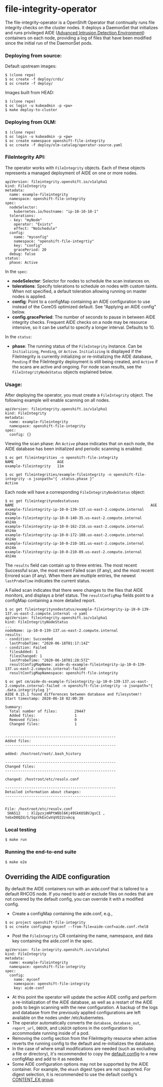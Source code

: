 # file-integrity-operator
The file-integrity-operator is a OpenShift Operator that continually runs file integrity checks on the cluster nodes. It deploys a DaemonSet that initializes and runs privileged AIDE ([Advanced Intrusion Detection Environment](https://aide.github.io)) containers on each node, providing a log of files that have been modified since the initial run of the DaemonSet pods.

### Deploying from source:
Default upstream images:
```
$ (clone repo)
$ oc create -f deploy/crds/
$ oc create -f deploy/
```

Images built from HEAD:
```
$ (clone repo)
$ oc login -u kubeadmin -p <pw>
$ make deploy-to-cluster
```

### Deploying from OLM:
```
$ (clone repo)
$ oc login -u kubeadmin -p <pw>
$ oc create namespace openshift-file-integrity
$ oc create -f deploy/olm-catalog/operator-source.yaml
```

### FileIntegrity API:

The operator works with `FileIntegrity` objects. Each of these objects represents a managed deployment of AIDE on one or more nodes.

```
apiVersion: fileintegrity.openshift.io/v1alpha1
kind: FileIntegrity
metadata:
  name: example-fileintegrity
  namespace: openshift-file-integrity
spec:
  nodeSelector:
    kubernetes.io/hostname: "ip-10-10-10-1"
  tolerations:
  - key: "myNode"
    operator: "Exists"
    effect: "NoSchedule"
  config:
    name: "myconfig"
    namespace: "openshift-file-integrtiy"
    key: "config"
    gracePeriod: 20
  debug: false
status:
  phase: Active
```
In the `spec`:
* **nodeSelector**: Selector for nodes to schedule the scan instances on.
* **tolerations**: Specify tolerations to schedule on nodes with custom taints. When not specified, a default toleration allowing running on master nodes is applied.
* **config**: Point to a configMap containing an AIDE configuration to use instead of the CoreOS optimized default. See "Applying an AIDE config" below.
* **config.gracePeriod**: The number of seconds to pause in between AIDE integrity checks. Frequent AIDE checks on a node may be resource intensive, so it can be useful to specify a longer interval. Defaults to 10.

In the `status`:
* **phase**: The running status of the `FileIntegrity` instance. Can be `Initializing`, `Pending`, or `Active`. `Initializing` is displayed if the FileIntegrity is currently initializing or re-initializing the AIDE database, `Pending` if the FileIntegrity deployment is still being created, and `Active` if the scans are active and ongoing. For node scan results, see the `FileIntegrityNodeStatus` objects explained below.

### Usage:

After deploying the operator, you must create a `FileIntegrity` object. The following example will enable scanning on all nodes.
```
apiVersion: fileintegrity.openshift.io/v1alpha1
kind: FileIntegrity
metadata:
  name: example-fileintegrity
  namespace: openshift-file-integrity
spec:
  config: {}
```

Viewing the scan phase: An `Active` phase indicates that on each node, the AIDE database has been initialized and periodic scanning is enabled:
```
$ oc get fileintegrities -n openshift-file-integrity
NAME                    AGE
example-fileintegrity   11m

$ oc get fileintegrities/example-fileintegrity -n openshift-file-integrity -o jsonpath="{ .status.phase }"
Active
```

Each node will have a corresponding `FileIntegrityNodeStatus` object:
```
$ oc get fileintegritynodestatuses
NAME                                                               AGE
example-fileintegrity-ip-10-0-139-137.us-east-2.compute.internal   4h24m
example-fileintegrity-ip-10-0-140-35.us-east-2.compute.internal    4h24m
example-fileintegrity-ip-10-0-162-216.us-east-2.compute.internal   4h24m
example-fileintegrity-ip-10-0-172-188.us-east-2.compute.internal   4h24m
example-fileintegrity-ip-10-0-210-181.us-east-2.compute.internal   4h24m
example-fileintegrity-ip-10-0-210-89.us-east-2.compute.internal    4h24m
```

The `results` field can contain up to three entries. The most recent Successful scan, the most recent Failed scan (if any), and the most recent Errored scan (if any). When there are multiple entries, the newest `lastProbeTime` indicates the current status.

A Failed scan indicates that there were changes to the files that AIDE monitors, and displays a brief status. The `resultConfigMap` fields point to a configMap containing a more detailed report.
```
$ oc get fileintegritynodestatus/example-fileintegrity-ip-10-0-139-137.us-east-2.compute.internal -o yaml
apiVersion: fileintegrity.openshift.io/v1alpha1
kind: FileIntegrityNodeStatus
...
nodeName: ip-10-0-139-137.us-east-2.compute.internal
results:
- condition: Succeeded
  lastProbeTime: "2020-06-18T01:17:14Z"
- condition: Failed
  filesAdded: 1
  filesChanged: 1
  lastProbeTime: "2020-06-18T01:28:57Z"
  resultConfigMapName: aide-ds-example-fileintegrity-ip-10-0-139-137.us-east-2.compute.internal-failed
  resultConfigMapNamespace: openshift-file-integrity

$ oc get cm/aide-ds-example-fileintegrity-ip-10-0-139-137.us-east-2.compute.internal-failed -n openshift-file-integrity -o jsonpath="{ .data.integritylog }"
AIDE 0.15.1 found differences between database and filesystem!!
Start timestamp: 2020-06-18 02:00:39

Summary:
  Total number of files:        29447
  Added files:                  1
  Removed files:                0
  Changed files:                1


---------------------------------------------------
Added files:
---------------------------------------------------

added: /hostroot/root/.bash_history

---------------------------------------------------
Changed files:
---------------------------------------------------

changed: /hostroot/etc/resolv.conf

---------------------------------------------------
Detailed information about changes:
---------------------------------------------------


File: /hostroot/etc/resolv.conf
 SHA512   : Xl2pzxjmRPtW8bl6Kj49SkKOSBVJgsCI , tebxD8QZd/5/SqsVkExCwVqVO22zxmcq
```

### Local testing
```
$ make run
```

### Running the end-to-end suite
```
$ make e2e
```

## Overriding the AIDE configuration
By default the AIDE containers run with an aide.conf that is tailored to a default RHCOS node. If you need to add or exclude files on nodes that are not covered by the default config, you can override it with a modified config.

- Create a configMap containing the aide.conf, e.g.,
```
$ oc project openshift-file-integrity
$ oc create configmap myconf --from-file=aide-conf=aide.conf.rhel8
```
- Post the `FileIntegrity` CR containing the name, namespace, and data key containing the aide.conf in the spec.
```
apiVersion: file-integrity.openshift.io/v1alpha1
kind: FileIntegrity
metadata:
  name: example-fileintegrity
  namespace: openshift-file-integrity
spec:
  config:
    name: myconf
    namespace: openshift-file-integrity
    key: aide-conf
```
* At this point the operator will update the active AIDE config and perform a re-initialization of the AIDE database, as well as a restart of the AIDE pods to begin scanning with the new configuration. A backup of the logs and database from the previously applied configurations are left available on the nodes under /etc/kubernetes.
* The operator automatically converts the `database`, `database_out`, `report_url`, `DBDIR`, and `LOGDIR` options in the configuration to accommodate running inside of a pod.
* Removing the config section from the FileIntegrity resource when active reverts the running config to the default and re-initializes the database.
* In the case of where small modifications are needed (such as excluding a file or directory), it's recommended to copy the [default config](https://github.com/openshift/file-integrity-operator/blob/master/pkg/controller/fileintegrity/config_defaults.go#L16) to a new configMap and add to it as needed.
* Some AIDE configuration options may not be supported by the AIDE container. For example, the `mhash` digest types are not supported. For digest selection, it is recommended to use the default config's [CONTENT_EX group](https://github.com/openshift/file-integrity-operator/blob/master/pkg/controller/fileintegrity/config_defaults.go#L25).
